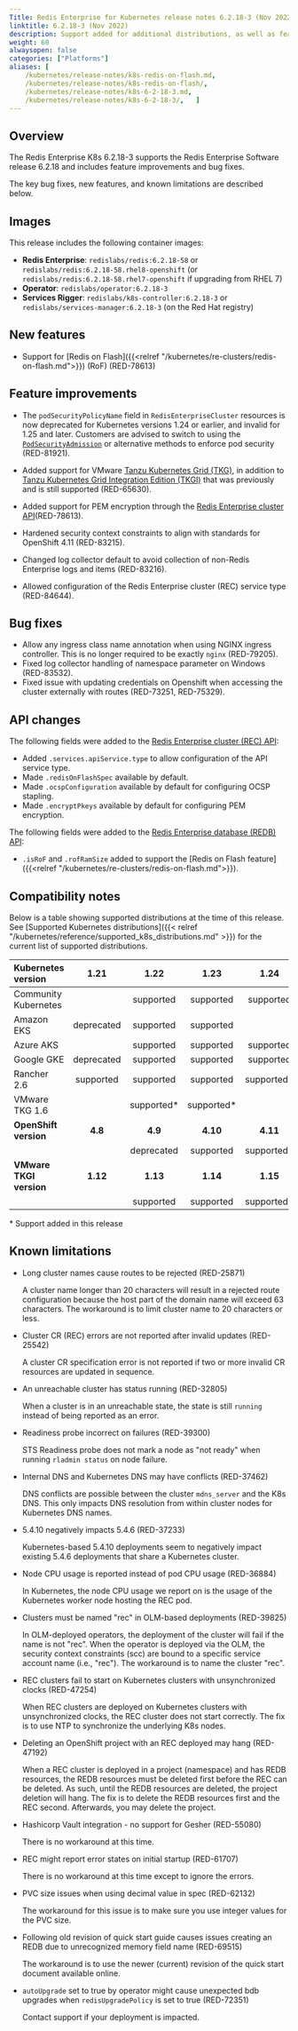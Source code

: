 ```yaml
---
Title: Redis Enterprise for Kubernetes release notes 6.2.18-3 (Nov 2022)
linktitle: 6.2.18-3 (Nov 2022)
description: Support added for additional distributions, as well as feature improvements and bug fixes. 
weight: 60
alwaysopen: false
categories: ["Platforms"]
aliases: [
    /kubernetes/release-notes/k8s-redis-on-flash.md,
    /kubernetes/release-notes/k8s-redis-on-flash/, 
    /kubernetes/release-notes/k8s-6-2-18-3.md,
    /kubernetes/release-notes/k8s-6-2-18-3/,   ]
---
```

## Overview

The Redis Enterprise K8s 6.2.18-3 supports the Redis Enterprise Software release 6.2.18 and includes feature improvements and bug fixes.

The key bug fixes, new features, and known limitations are described below.

## Images

This release includes the following container images:

* **Redis Enterprise**: `redislabs/redis:6.2.18-58` or  `redislabs/redis:6.2.18-58.rhel8-openshift` (or `redislabs/redis:6.2.18-58.rhel7-openshift` if upgrading from RHEL 7)
* **Operator**: `redislabs/operator:6.2.18-3`
* **Services Rigger**: `redislabs/k8s-controller:6.2.18-3` or `redislabs/services-manager:6.2.18-3` (on the Red Hat registry)

## New features

* Support for [Redis on Flash]({{<relref "/kubernetes/re-clusters/redis-on-flash.md">}}) (RoF) (RED-78613)

## Feature improvements

* The `podSecurityPolicyName` field in `RedisEnterpriseCluster` resources is now deprecated for Kubernetes versions 1.24 or earlier, and invalid for 1.25 and later. Customers are advised to switch to using the [`PodSecurityAdmission`](https://kubernetes.io/docs/concepts/security/pod-security-admission/) or alternative methods to enforce pod security (RED-81921).

* Added support for VMware [Tanzu Kubernetes Grid (TKG)](https://docs.vmware.com/en/VMware-Tanzu-Kubernetes-Grid/index.html), in addition to [Tanzu Kubernetes Grid Integration Edition (TKGI)](https://docs.vmware.com/en/VMware-Tanzu-Kubernetes-Grid-Integrated-Edition/index.html) that was previously and is still supported (RED-65630).

* Added support for PEM encryption through the [Redis Enterprise cluster API](https://github.com/RedisLabs/redis-enterprise-k8s-docs/blob/master/redis_enterprise_cluster_api.md)(RED-78613).

* Hardened security context constraints to align with standards for OpenShift 4.11 (RED-83215).

* Changed log collector default to avoid collection of non-Redis Enterprise logs and items (RED-83216).

* Allowed configuration of the Redis Enterprise cluster (REC) service type (RED-84644).

## Bug fixes

* Allow any ingress class name annotation when using NGINX ingress controller. This is no longer required to be exactly `nginx` (RED-79205).
* Fixed log collector handling of namespace parameter on Windows (RED-83532).
* Fixed issue with updating credentials on Openshift when accessing the cluster externally with routes (RED-73251, RED-75329).

## API changes

The following fields were added to the [Redis Enterprise cluster (REC) API](https://github.com/RedisLabs/redis-enterprise-k8s-docs/blob/master/redis_enterprise_cluster_api.md):

* Added `.services.apiService.type` to allow configuration of the API service type.
* Made `.redisOnFlashSpec` available by default.
* Made `.ocspConfiguration` available by default for configuring OCSP stapling.
* Made `.encryptPkeys` available by default for configuring PEM encryption.

The following fields were added to the [Redis Enterprise database (REDB) API](https://github.com/RedisLabs/redis-enterprise-k8s-docs/blob/master/redis_enterprise_database_api.md):

* `.isRoF` and `.rofRamSize` added to support the [Redis on Flash feature]({{<relref "/kubernetes/re-clusters/redis-on-flash.md">}}).

## Compatibility notes

Below is a table showing supported distributions at the time of this release. See [Supported Kubernetes distributions]({{< relref "/kubernetes/reference/supported_k8s_distributions.md" >}}) for the current list of supported distributions.

| **Kubernetes version**  | 1.21       | 1.22       | 1.23       | 1.24       | 1.25       |
|:------------------------|:----------:|:----------:|:----------:|:----------:|:----------:|
| Community Kubernetes    |            | supported  | supported  | supported  | supported  |
| Amazon EKS              | deprecated | supported  | supported  |            |            |
| Azure AKS               |            | supported  | supported  | supported  |            |
| Google GKE              | deprecated | supported  | supported  | supported  | supported* |
| Rancher 2.6             | supported  | supported  | supported  | supported* |            |
| VMware TKG 1.6          |            | supported* | supported* |            |            |
| **OpenShift version**   | **4.8**    | **4.9**    | **4.10**   | **4.11**   |            |
|                         |            | deprecated | supported  | supported* |            |
| **VMware TKGI version** | **1.12**   | **1.13**   | **1.14**   | **1.15**   |            |
|                         |            | supported  | supported  | supported* |            |

\* Support added in this release

## Known limitations

* Long cluster names cause routes to be rejected  (RED-25871)

  A cluster name longer than 20 characters will result in a rejected route configuration because the host part of the domain name will exceed 63 characters. The workaround is to limit cluster name to 20 characters or less.

* Cluster CR (REC) errors are not reported after invalid updates (RED-25542)
  
  A cluster CR specification error is not reported if two or more invalid CR resources are updated in sequence.

* An unreachable cluster has status running (RED-32805)
  
  When a cluster is in an unreachable state, the state is still `running` instead of being reported as an error.

* Readiness probe incorrect on failures (RED-39300)

  STS Readiness probe does not mark a node as "not ready" when running `rladmin status` on node failure.

* Internal DNS and Kubernetes DNS may have conflicts (RED-37462)

  DNS conflicts are possible between the cluster `mdns_server` and the K8s DNS. This only impacts DNS resolution from within cluster nodes for Kubernetes DNS names.

* 5.4.10 negatively impacts 5.4.6 (RED-37233)

  Kubernetes-based 5.4.10 deployments seem to negatively impact existing 5.4.6 deployments that share a Kubernetes cluster.

* Node CPU usage is reported instead of pod CPU usage (RED-36884)

  In Kubernetes, the node CPU usage we report on is the usage of the Kubernetes worker node hosting the REC pod.

* Clusters must be named "rec" in OLM-based deployments (RED-39825)

  In OLM-deployed operators, the deployment of the cluster will fail if the name is not "rec". When the operator is deployed via the OLM, the security context constraints (scc) are bound to a specific service account name (i.e., "rec"). The workaround is to name the cluster "rec".

* REC clusters fail to start on Kubernetes clusters with unsynchronized clocks (RED-47254)

  When REC clusters are deployed on Kubernetes clusters with unsynchronized clocks, the REC cluster does not start correctly. The fix is to use NTP to synchronize the underlying K8s nodes.

* Deleting an OpenShift project with an REC deployed may hang (RED-47192)

  When a REC cluster is deployed in a project (namespace) and has REDB resources, the REDB resources must be deleted first before the REC can be deleted. As such, until the REDB resources are deleted, the project deletion will hang. The fix is to delete the REDB resources first and the REC second. Afterwards, you may delete the project.

* Hashicorp Vault integration - no support for Gesher (RED-55080)

  There is no workaround at this time.

* REC might report error states on initial startup (RED-61707)

  There is no workaround at this time except to ignore the errors.

* PVC size issues when using decimal value in spec (RED-62132)

  The workaround for this issue is to make sure you use integer values for the PVC size.

* Following old revision of quick start guide causes issues creating an REDB due to unrecognized memory field name (RED-69515)

  The workaround is to use the newer (current) revision of the quick start document available online.

* `autoUpgrade` set to true by operator might cause unexpected bdb upgrades when `redisUpgradePolicy` is set to true (RED-72351)

  Contact support if your deployment is impacted.
